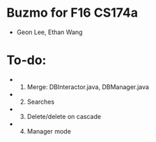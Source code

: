 # Buzmo for F16 CS174a
* Geon Lee, Ethan Wang

# To-do:
* 1. Merge: DBInteractor.java, DBManager.java
* 2. Searches
* 3. Delete/delete on cascade
* 4. Manager mode
